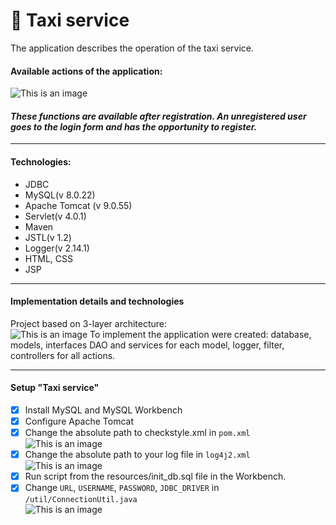 #  🚖 **Taxi service**
The application describes the operation of the taxi service. </br>
#### Available actions of the application:
![This is an image](http://joxi.ru/krDdxkETGEJe6r.jpg)
#### _These functions are available after registration. An unregistered user goes to the login form and has the opportunity to register._</br>
________________________________________________________________________________________________________________________
#### Technologies:
- JDBC
- MySQL(v 8.0.22)
- Apache Tomcat (v 9.0.55)
- Servlet(v 4.0.1)
- Maven
- JSTL(v 1.2)
- Logger(v 2.14.1)
- HTML, CSS
- JSP
_______________________________________________________________________________________________________________________
#### Implementation details and technologies
Project based on 3-layer architecture:</br>
![This is an image](https://progi.pro/media/main/f5/f0/11/f5f01101de396d5c76a8eb66efaf9653.png)
To implement the application were created: database, models, interfaces DAO and services for each model, logger, filter, controllers for all actions.
_______________________________________________________________________________________________________________________
#### Setup "Taxi service"
- [x] Install MySQL and MySQL Workbench
- [x] Configure Apache Tomcat
- [x] Change the absolute path to checkstyle.xml in `pom.xml` </br>
  ![This is an image](http://joxi.ru/DmB6xRGcqwgkxm.jpg)
- [x] Change the absolute path to your log file in `log4j2.xml` </br>
  ![This is an image](http://joxi.ru/zANxkBLU1B8okm.jpg)
- [x] Run script from the resources/init_db.sql file in the Workbench.
- [x] Change `URL`, `USERNAME`, `PASSWORD`, `JDBC_DRIVER` in `/util/ConnectionUtil.java` </br>
  ![This is an image](http://joxi.ru/bmoavbwsOx7qPA.jpg)
